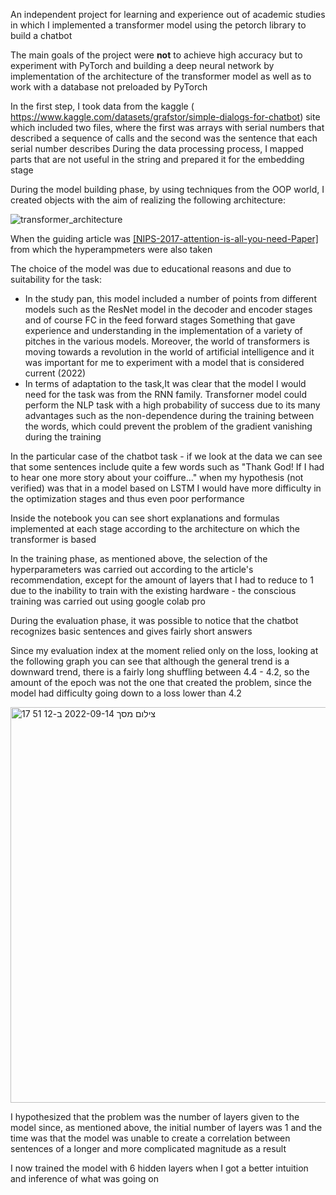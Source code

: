An independent project for learning and experience out of academic studies in which I implemented a transformer model using the petorch library to build a chatbot

The main goals of the project were **not** to achieve high accuracy but to experiment with PyTorch and building a deep neural network by implementation of the architecture of the transformer model as well as to work with a database not preloaded by PyTorch

In the first step, I took data from the kaggle ( https://www.kaggle.com/datasets/grafstor/simple-dialogs-for-chatbot) site which included two files, where the first was arrays with serial numbers that described a sequence of calls and the second was the sentence that each serial number describes During the data processing process, I mapped parts that are not useful in the string and prepared it for the embedding stage

During the model building phase, by using techniques from the OOP world, I created objects with the aim of realizing the following architecture:

![transformer_architecture](https://user-images.githubusercontent.com/96596252/189915591-6cf9c93a-62d7-48af-9fb7-d4369b1d6cbb.jpg)

When the guiding article was [[NIPS-2017-attention-is-all-you-need-Paper]](https://proceedings.neurips.cc/paper/2017/file/3f5ee243547dee91fbd053c1c4a845aa-Paper.pdf) from which the hyperampmeters were also taken 

The choice of the model was due to educational reasons and due to suitability for the task: 

* In the study pan, this model included a number of points from different models such as the ResNet model in the decoder and encoder stages and of course FC in the feed forward stages Something that gave experience and understanding in the implementation of a variety of pitches in the various models.
Moreover, the world of transformers is moving towards a revolution in the world of artificial intelligence and it was important for me to experiment with a model that is considered current (2022)
* In terms of adaptation to the task,It was clear that the model I would need for the task was from the RNN family. Transforner model could perform the NLP task with a high probability of success due to its many advantages such as the non-dependence during the training between the words, which could prevent the problem of the gradient vanishing during the training

In the particular case of the chatbot task - if we look at the data we can see that some sentences include quite a few words such as "Thank God! If I had to hear one more story about your coiffure..." when my hypothesis (not verified) was that in a model based on LSTM I would have more difficulty in the optimization stages and thus even poor performance

Inside the notebook you can see short explanations and formulas implemented at each stage according to the architecture on which the transformer is based

In the training phase, as mentioned above, the selection of the hyperparameters was carried out according to the article's 
recommendation, except for the amount of layers that I had to reduce to 1 due to the inability to train with the existing hardware - the conscious training was carried out using google colab pro

During the evaluation phase, it was possible to notice that the chatbot recognizes basic sentences and gives fairly short answers

Since my evaluation index at the moment relied only on the loss, looking at the following graph you can see that although the general trend is a downward trend, there is a fairly long shuffling between 4.4 - 4.2, so the amount of the epoch was not the one that created the problem, since the model had difficulty going down to a loss lower than 4.2

<img width="633" alt="צילום מסך 2022-09-14 ב-12 51 17" src="https://user-images.githubusercontent.com/96596252/190125177-04f53d20-98c0-4de1-a7ab-8e52de0b5a76.png">

I hypothesized that the problem was the number of layers given to the model since, as mentioned above, the initial number of layers was 1 and the time was that the model was unable to create a correlation between sentences of a longer and more complicated magnitude as a result

I now trained the model with 6 hidden layers when I got a better intuition and inference of what was going on


